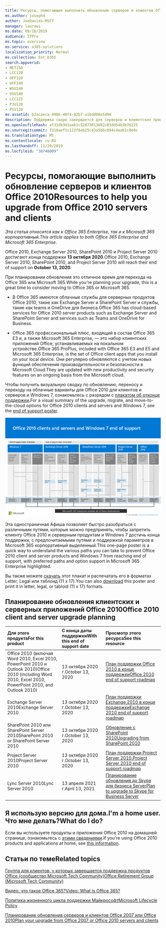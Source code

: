 ```yaml
---
title: Ресурсы, помогающие выполнить обновление серверов и клиентов Office 2010
ms.author: josephd
author: JoeDavies-MSFT
manager: laurawi
ms.date: 09/16/2019
audience: ITPro
ms.topic: overview
ms.service: o365-solutions
localization_priority: Normal
ms.collection: Ent_O365
search.appverid:
- MET150
- LCC120
- OFF120
- OFF140
- WSU140
- OSU140
- LCC125
- PJU120
- PSV120
ms.assetid: b2acaeca-4986-40f4-92b7-a1bdd06e549d
description: Поддержка скоро завершается для серверов и клиентских приложений Office 2010, а настраиваемые соглашения о поддержке недоступны. Используйте эту статью, чтобы начать планирование обновления сейчас.
ms.openlocfilehash: af31db341aab1c52873613682c03dd54b3b76225
ms.sourcegitcommit: f316aef1c122f8eb25c43a56bc894c4aa61c8e0c
ms.translationtype: MT
ms.contentlocale: ru-RU
ms.lasthandoff: 11/20/2019
ms.locfileid: "38748009"
---
```

# <a name="resources-to-help-you-upgrade-from-office-2010-servers-and-clients"></a><span data-ttu-id="92a04-104">Ресурсы, помогающие выполнить обновление серверов и клиентов Office 2010</span><span class="sxs-lookup"><span data-stu-id="92a04-104">Resources to help you upgrade from Office 2010 servers and clients</span></span>

<span data-ttu-id="92a04-105">*Эта статья относится как к Office 365 Enterprise, так и к Microsoft 365 корпоративный.*</span><span class="sxs-lookup"><span data-stu-id="92a04-105">*This article applies to both Office 365 Enterprise and Microsoft 365 Enterprise.*</span></span>

<span data-ttu-id="92a04-106">Office 2010, Exchange Server 2010, SharePoint 2010 и Project Server 2010 достигают конца поддержки **13 октября 2020**.</span><span class="sxs-lookup"><span data-stu-id="92a04-106">Office 2010, Exchange Server 2010, SharePoint 2010, and Project Server 2010 will reach their end of support on **October 13, 2020**.</span></span> 

<span data-ttu-id="92a04-107">При планировании обновления это отличное время для перехода на Office 365 или Microsoft 365.</span><span class="sxs-lookup"><span data-stu-id="92a04-107">While you're planning your upgrade, this is a great time to consider moving to Office 365 or Microsoft 365.</span></span> 

- <span data-ttu-id="92a04-108">В Office 365 имеются облачные службы для серверных продуктов Office 2010, такие как Exchange Server и SharePoint Server и службы, такие как teams и OneDrive для бизнеса.</span><span class="sxs-lookup"><span data-stu-id="92a04-108">Office 365 has cloud-based services for Office 2010 server products such as Exchange Server and SharePoint Server and services such as Teams and OneDrive for Business.</span></span> 

- <span data-ttu-id="92a04-109">Office 365 профессиональный плюс, входящий в состав Office 365 E3 и, а также Microsoft 365 Enterprise, — это набор клиентских приложений Office, устанавливаемых на локальном устройстве.</span><span class="sxs-lookup"><span data-stu-id="92a04-109">Office 365 ProPlus, included with Office 365 E3 and E5 and Microsoft 365 Enterprise, is the set of Office client apps that you install on your local device.</span></span> <span data-ttu-id="92a04-110">Они регулярно обновляются с учетом новых функций обеспечения производительности и безопасности в Microsoft Cloud.</span><span class="sxs-lookup"><span data-stu-id="92a04-110">They are updated with new productivity and security features on an ongoing basis from the Microsoft cloud.</span></span>

<span data-ttu-id="92a04-111">Чтобы получить визуальную сводку по обновлению, переносу и переходу на облачные варианты для Office 2010 для клиентов и серверов и Windows 7, ознакомьтесь с разрядом с [плакатом об отконце поддержки](./media/upgrade-from-office-2010-servers-and-products/Office2010Windows7EndOfSupport.pdf).</span><span class="sxs-lookup"><span data-stu-id="92a04-111">For a visual summary of the upgrade, migrate, and move-to-the-cloud options for Office 2010 clients and servers and Windows 7, see the [end of support poster](./media/upgrade-from-office-2010-servers-and-products/Office2010Windows7EndOfSupport.pdf).</span></span>

![](./media/upgrade-from-office-2010-servers-and-products/office2010-windows7-end-of-support.png)

<span data-ttu-id="92a04-112">Эта одностраничная Афиша позволяет быстро разобраться с различными путями, которые можно предпринять, чтобы запретить клиенту Office 2010 и серверным продуктам и Windows 7 достичь конца поддержки, с предпочитаемыми путями и поддержкой параметров в Microsoft 365 корпоративный выделенный.</span><span class="sxs-lookup"><span data-stu-id="92a04-112">This one-page poster is a quick way to understand the various paths you can take to prevent Office 2010 client and server products and Windows 7 from reaching end of support, with preferred paths and option support in Microsoft 365 Enterprise highlighted.</span></span>

<span data-ttu-id="92a04-113">Вы также можете [скачать](https://github.com/MicrosoftDocs/microsoft-365-docs/raw/public/microsoft-365/enterprise/media/migration-microsoft-365-enterprise-workload/Office2010Windows7EndOfSupport.pdf) этот плакат и распечатать его в форматах Letter, Legal или таблоид (11 x 17).</span><span class="sxs-lookup"><span data-stu-id="92a04-113">You can also [download](https://github.com/MicrosoftDocs/microsoft-365-docs/raw/public/microsoft-365/enterprise/media/migration-microsoft-365-enterprise-workload/Office2010Windows7EndOfSupport.pdf) this poster and print it in letter, legal, or tabloid (11 x 17) formats.</span></span>
      
## <a name="office-2010-client-and-server-upgrade-planning"></a><span data-ttu-id="92a04-114">Планирование обновления клиентских и серверных приложений Office 2010</span><span class="sxs-lookup"><span data-stu-id="92a04-114">Office 2010 client and server upgrade planning</span></span>
  
|<span data-ttu-id="92a04-115">**Для этого продукта**</span><span class="sxs-lookup"><span data-stu-id="92a04-115">**For this product**</span></span>|<span data-ttu-id="92a04-116">**С конца даты поддержки**</span><span class="sxs-lookup"><span data-stu-id="92a04-116">**With this end of support date**</span></span>|<span data-ttu-id="92a04-117">**Просмотр этого ресурса**</span><span class="sxs-lookup"><span data-stu-id="92a04-117">**See this resource**</span></span>|
|:-----|:-----|:-----|
|<span data-ttu-id="92a04-118">Office 2010 (включая Word 2010, Excel 2010, PowerPoint 2010 и Outlook 2010)</span><span class="sxs-lookup"><span data-stu-id="92a04-118">Office 2010 (including Word 2010, Excel 2010, PowerPoint 2010, and Outlook 2010)</span></span>  <br/> | <span data-ttu-id="92a04-119">13 октября 2020 г.</span><span class="sxs-lookup"><span data-stu-id="92a04-119">October 13, 2020</span></span> |[<span data-ttu-id="92a04-120">План поддержки Office 2010 в конце поддержки</span><span class="sxs-lookup"><span data-stu-id="92a04-120">Office 2010 end of support roadmap</span></span>](https://docs.microsoft.com/DeployOffice/office-2010-end-support-roadmap) <br/> |
|<span data-ttu-id="92a04-121">Exchange Server 2010</span><span class="sxs-lookup"><span data-stu-id="92a04-121">Exchange Server 2010</span></span>  <br/> | <span data-ttu-id="92a04-122">13 октября 2020 г.</span><span class="sxs-lookup"><span data-stu-id="92a04-122">October 13, 2020</span></span>  |[<span data-ttu-id="92a04-123">План поддержки Exchange 2010 в конце поддержки</span><span class="sxs-lookup"><span data-stu-id="92a04-123">Exchange 2010 end of support roadmap</span></span>](exchange-2010-end-of-support.md) <br/> |
|<span data-ttu-id="92a04-124">SharePoint 2010 или SharePoint Server 2010</span><span class="sxs-lookup"><span data-stu-id="92a04-124">SharePoint 2010 or SharePoint Server 2010</span></span>  <br/> | <span data-ttu-id="92a04-125">13 октября 2020 г.</span><span class="sxs-lookup"><span data-stu-id="92a04-125">October 13, 2020</span></span> |[<span data-ttu-id="92a04-126">Обновление с SharePoint 2010</span><span class="sxs-lookup"><span data-stu-id="92a04-126">Upgrading from SharePoint 2010</span></span>](upgrade-from-sharepoint-2010.md) <br/> |
|<span data-ttu-id="92a04-127">Project Server 2010</span><span class="sxs-lookup"><span data-stu-id="92a04-127">Project Server 2010</span></span> <br/> | <span data-ttu-id="92a04-128">13 октября 2020 г.</span><span class="sxs-lookup"><span data-stu-id="92a04-128">October 13, 2020</span></span> | [<span data-ttu-id="92a04-129">План поддержки Project Server 2010.</span><span class="sxs-lookup"><span data-stu-id="92a04-129">Project Server 2010 end of support roadmap</span></span>](project-server-2010-end-of-support.md) <br/> |
|<span data-ttu-id="92a04-130">Lync Server 2010</span><span class="sxs-lookup"><span data-stu-id="92a04-130">Lync Server 2010</span></span> <br/> | <span data-ttu-id="92a04-131">13 апреля 2021 г.</span><span class="sxs-lookup"><span data-stu-id="92a04-131">April 13, 2021</span></span> | [<span data-ttu-id="92a04-132">Планирование обновления до Skype для бизнеса Server</span><span class="sxs-lookup"><span data-stu-id="92a04-132">Plan to upgrade to Skype for Business Server</span></span>](https://docs.microsoft.com/skypeforbusiness/plan-your-deployment/upgrade) <br/> |
    
## <a name="im-a-home-user-what-do-i-do"></a><span data-ttu-id="92a04-133">Я использую версию для дома.</span><span class="sxs-lookup"><span data-stu-id="92a04-133">I'm a home user.</span></span> <span data-ttu-id="92a04-134">Что мне делать?</span><span class="sxs-lookup"><span data-stu-id="92a04-134">What do I do?</span></span>

<span data-ttu-id="92a04-135">Если вы используете продукты и приложения Office 2010 на домашней странице, ознакомьтесь с [этими сведениями](plan-upgrade-previous-versions-office.md#im-a-home-user-what-do-i-do).</span><span class="sxs-lookup"><span data-stu-id="92a04-135">If you're using Office 2010 products and applications at home, see [this information](plan-upgrade-previous-versions-office.md#im-a-home-user-what-do-i-do).</span></span>

## <a name="related-topics"></a><span data-ttu-id="92a04-136">Статьи по теме</span><span class="sxs-lookup"><span data-stu-id="92a04-136">Related topics</span></span>

[<span data-ttu-id="92a04-137">Группа для клиентов, у которых завершается поддержка продуктов Office (сообщество Microsoft Tech Community)</span><span class="sxs-lookup"><span data-stu-id="92a04-137">Office Retirement Group (Microsoft Tech Community)</span></span>](https://go.microsoft.com/fwlink/?linkid=842065)
  
[<span data-ttu-id="92a04-138">Видео: что такое Office 365?</span><span class="sxs-lookup"><span data-stu-id="92a04-138">Video: What is Office 365?</span></span>](https://support.office.com/article/847caf12-2589-452c-8aca-1c009797678b.aspx)
  
[<span data-ttu-id="92a04-139">Политика жизненного цикла поддержки Майкрософт</span><span class="sxs-lookup"><span data-stu-id="92a04-139">Microsoft Lifecycle Policy</span></span>](https://go.microsoft.com/fwlink/?linkid=865200)

[<span data-ttu-id="92a04-140">Планирование обновления серверов и клиентов Office 2007 или Office 2010</span><span class="sxs-lookup"><span data-stu-id="92a04-140">Plan your upgrade from Office 2007 or Office 2010 servers and clients</span></span>](plan-upgrade-previous-versions-office.md)

